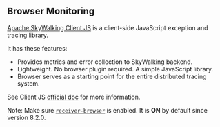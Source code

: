 ## Browser Monitoring
[Apache SkyWalking Client JS](https://github.com/apache/skywalking-client-js) is a client-side JavaScript exception and tracing library.

It has these features:
- Provides metrics and error collection to SkyWalking backend.
- Lightweight. No browser plugin required. A simple JavaScript library.
- Browser serves as a starting point for the entire distributed tracing system.

See Client JS [official doc](https://github.com/apache/skywalking-client-js#quick-start) for more information.

Note: Make sure [`receiver-browser`](../backend/backend-receivers.md) is enabled. It is **ON** by default since version 8.2.0.
